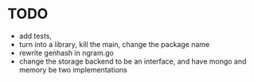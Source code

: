 TODO
====

+ add tests,
+ turn into a library, kill the main, change the package name 
+ rewrite genhash in ngram.go
+ change the storage backend to be an interface, and have mongo and memory be two implementations

